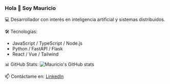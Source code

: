 ### Hola 👋 Soy Mauricio

💻 Desarrollador con interés en inteligencia artificial y sistemas distribuidos.

🛠️ Tecnologías:
- JavaScript / TypeScript / Node.js
- Python / FastAPI / Flask
- React / Vue / Tailwind

📊 GitHub Stats:
![Mauricio's GitHub stats](https://github-readme-stats.vercel.app/api?username=mauriciovereau&show_icons=true)

📫 Contáctame en: [LinkedIn](https://linkedin.com/in/mauriciovereau)


